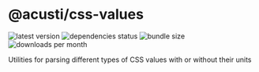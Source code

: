 # @acusti/css-values

![latest version](https://img.shields.io/npm/v/@acusti/css-values?style=for-the-badge)
![dependencies status](https://img.shields.io/david/acusti/uikit?path=packages%2Fcss-values&style=for-the-badge)
![bundle size](https://img.shields.io/bundlephobia/minzip/@acusti/css-values?style=for-the-badge)
![downloads per month](https://img.shields.io/npm/dm/@acusti/css-values?style=for-the-badge)

Utilities for parsing different types of CSS values with or without their
units

